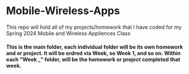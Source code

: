 # Mobile-Wireless-Apps
This repo will hold all of my projects/homework that I have coded for my Spring 2024 Mobile and Wireless Appliences Class

<h4>This is the main folder, each individual folder will be its own homework and or project. It will be ordred via Week, so Week 1, and so on. Within each "Week _" folder, will be the homework or project completed that week.</h4>
